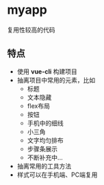 # myapp
复用性较高的代码

## 特点
- 使用 **vue-cli** 构建项目
- 抽离项目中常用的元素，比如
   - 标题
   - 文本隐藏
   - flex布局
   - 按钮
   - 手机中的细线
   - 小三角
   - 文字均匀排布
   - 步骤条展示
   - 不断补充中...
- 抽离常用的工具方法
- 样式可以在手机端、PC端复用
